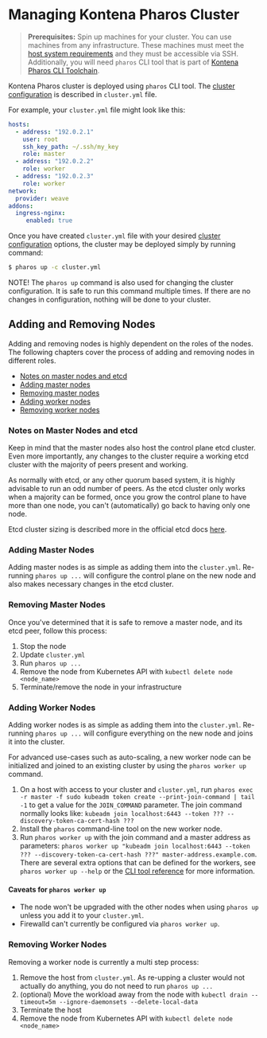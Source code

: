 # Managing Kontena Pharos Cluster

> **Prerequisites:** Spin up machines for your cluster. You can use machines from any infrastructure. These machines must meet the [host system requirements](/requirements.md) and they must be accessible via SSH. Additionally, you will need `pharos` CLI tool that is part of [Kontena Pharos CLI Toolchain](/install-toolchain.md).

Kontena Pharos cluster is deployed using `pharos` CLI tool. The [cluster configuration](/configuration.md) is described in `cluster.yml` file.

For example, your `cluster.yml` file might look like this:

```yaml
hosts:
  - address: "192.0.2.1"
    user: root
    ssh_key_path: ~/.ssh/my_key
    role: master
  - address: "192.0.2.2"
    role: worker
  - address: "192.0.2.3"
    role: worker
network:
  provider: weave
addons:
  ingress-nginx:
     enabled: true
```

Once you have created `cluster.yml` file with your desired [cluster configuration](/configuration.md)  options, the cluster may be deployed simply by running command:

```sh
$ pharos up -c cluster.yml
```

NOTE! The `pharos up` command is also used for changing the cluster configuration. It is safe to run this command multiple times. If there are no changes in configuration, nothing will be done to your cluster.


## Adding and Removing Nodes

Adding and removing nodes is highly dependent on the roles of the nodes. The following chapters cover the process of adding and removing nodes in different roles.

- [Notes on master nodes and etcd](#notes-on-master-nodes-and-etcd)
- [Adding master nodes](#adding-master-nodes)
- [Removing master nodes](#removing-master-nodes)
- [Adding worker nodes](#adding-worker-nodes)
- [Removing worker nodes](#removing-worker-nodes)

### Notes on Master Nodes and etcd

Keep in mind that the master nodes also host the control plane etcd cluster. Even more importantly, any changes to the cluster require a working etcd cluster with the majority of peers present and working.

As normally with etcd, or any other quorum based system, it is highly advisable to run an odd number of peers. As the etcd cluster only works when a majority can be formed, once you grow the control plane to have more than one node, you can't (automatically) go back to having only one node.

Etcd cluster sizing is described more in the official etcd docs [here](https://coreos.com/etcd/docs/3.2.17/v2/admin_guide.html#optimal-cluster-size).

### Adding Master Nodes

Adding master nodes is as simple as adding them into the `cluster.yml`. Re-running `pharos up ...` will configure the control plane on the new node and also makes necessary changes in the etcd cluster.

### Removing Master Nodes

Once you've determined that it is safe to remove a master node, and its etcd peer, follow this process:
1. Stop the node
2. Update `cluster.yml`
3. Run `pharos up ...`
4. Remove the node from Kubernetes API with `kubectl delete node <node_name>`
5. Terminate/remove the node in your infrastructure

### Adding Worker Nodes

Adding worker nodes is as simple as adding them into the `cluster.yml`. Re-running `pharos up ...` will configure everything on the new node and joins it into the cluster.

For advanced use-cases such as auto-scaling, a new worker node can be initialized and joined to an existing cluster by using the `pharos worker up` command.

1. On a host with access to your cluster and `cluster.yml`, run `pharos exec -r master -f sudo kubeadm token create --print-join-command | tail -1` to get a value for the `JOIN_COMMAND` parameter. The join command normally looks like: `kubeadm join localhost:6443 --token ??? --discovery-token-ca-cert-hash ???`
2. Install the `pharos` command-line tool on the new worker node.
3. Run `pharos worker up` with the join command and a master address as parameters: `pharos worker up "kubeadm join localhost:6443 --token ??? --discovery-token-ca-cert-hash ???" master-address.example.com`. There are several extra options that can be defined for the workers, see `pharos worker up --help` or the [CLI tool reference](tools/pharos.md#initialize-or-upgrade-a-worker-node-in-an-existing-pharos-cluster) for more information.

#### Caveats for `pharos worker up`

- The node won't be upgraded with the other nodes when using `pharos up` unless you add it to your `cluster.yml`.
- Firewalld can't currently be configured via `pharos worker up`.

### Removing Worker Nodes

Removing a worker node is currently a multi step process:
1. Remove the host from `cluster.yml`. As re-upping a cluster would not actually do anything, you do not need to run `pharos up ...`
2. (optional) Move the workload away from the node with `kubectl drain --timeout=5m --ignore-daemonsets --delete-local-data`
3. Terminate the host
4. Remove the node from Kubernetes API with `kubectl delete node <node_name>`
